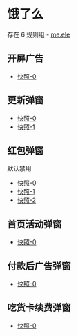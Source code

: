 # 饿了么

存在 6 规则组 - [me.ele](/src/apps/me.ele.ts)

## 开屏广告

- [快照-0](https://i.gkd.li/import/12534930)

## 更新弹窗

- [快照-0](https://i.gkd.li/import/12650280)
- [快照-1](https://i.gkd.li/import/13206819)

## 红包弹窗

默认禁用

- [快照-0](https://i.gkd.li/import/12650238)
- [快照-1](https://i.gkd.li/import/13294893)
- [快照-2](https://i.gkd.li/import/12650713)

## 首页活动弹窗

- [快照-0](https://i.gkd.li/import/12726709)

## 付款后广告弹窗

- [快照-0](https://i.gkd.li/import/13205301)

## 吃货卡续费弹窗

- [快照-0](https://i.gkd.li/import/13295007)

